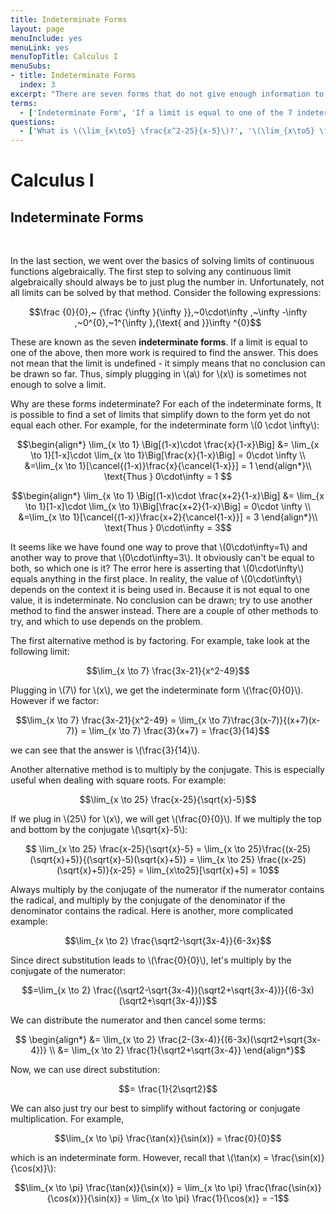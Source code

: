 ```yaml
---
title: Indeterminate Forms
layout: page
menuInclude: yes
menuLink: yes
menuTopTitle: Calculus I
menuSubs:
- title: Indeterminate Forms
  index: 3
excerpt: "There are seven forms that do not give enough information to solve a limit. These are known as the indeterminate forms and require more work to solve."
terms:
  - ['Indeterminate Form', 'If a limit is equal to one of the 7 indeterminate forms, then more work is required to solve the limit. The 7 indeterminate forms are: \(~ \frac {0}{0},~ {\frac {\infty }{\infty }},~0\cdot\infty ,~\infty -\infty ,~0^{0},~1^{\infty },~ \infty ^{0}\)']
questions:
  - ['What is \(\lim_{x\to5} \frac{x^2-25}{x-5}\)?', '\(\lim_{x\to5} \frac{(x+5)(x-5)}{(x-5)}=10\)']
---
```



<h1>Calculus I</h1>

<h2>Indeterminate Forms</h2><br>


In the last section, we went over the basics of solving limits of continuous functions algebraically. The first step to solving any continuous limit algebraically should always be to just plug the number in. Unfortunately, not all limits can be solved by that method. Consider the following expressions:

$$\frac {0}{0},~ {\frac {\infty }{\infty }},~0\cdot\infty ,~\infty -\infty ,~0^{0},~1^{\infty },{\text{ and }}\infty ^{0}$$

These are known as the seven <b>indeterminate forms</b>. If a limit is equal to one of the above, then more work is required to find the answer. This does not mean that the limit is undefined - it simply means that no conclusion can be drawn so far. Thus, simply plugging in \\(a\\) for \\(x\\) is sometimes not enough to solve a limit.

Why are these forms indeterminate? For each of the indeterminate forms, It is possible to find a set of limits that simplify down to the form yet do not equal each other. For example, for the indeterminate form \\(0 \cdot \infty\\):

$$\begin{align*}
\lim_{x \to 1} \Big[(1-x)\cdot \frac{x}{1-x}\Big] &= \lim_{x \to 1}[1-x]\cdot \lim_{x \to 1}\Big[\frac{x}{1-x}\Big] = 0\cdot \infty \\
&=\lim_{x \to 1}[\cancel{(1-x)}\frac{x}{\cancel{1-x}}] = 1
\end{align*}\\
\text{Thus } 0\cdot\infty = 1
$$

$$\begin{align*}
\lim_{x \to 1} \Big[(1-x)\cdot \frac{x+2}{1-x}\Big] &= \lim_{x \to 1}[1-x]\cdot \lim_{x \to 1}\Big[\frac{x+2}{1-x}\Big] = 0\cdot \infty \\
&=\lim_{x \to 1}[\cancel{(1-x)}\frac{x+2}{\cancel{1-x}}] = 3
\end{align*}\\
\text{Thus } 0\cdot\infty = 3$$

It seems like we have found one way to prove that \\(0\cdot\infty=1\\) and another way to prove that \\(0\cdot\infty=3\\). It obviously can't be equal to both, so which one is it? The error here is asserting that \\(0\cdot\infty\\) equals anything in the first place. In reality, the value of \\(0\cdot\infty\\) depends on the context it is being used in. Because it is not equal to one value, it is indeterminate. No conclusion can be drawn; try to use another method to find the answer instead. There are a couple of other methods to try, and which to use depends on the problem.

The first alternative method is by factoring. For example, take look at the following limit:

$$\lim_{x \to 7} \frac{3x-21}{x^2-49}$$

Plugging in \\(7\\) for \\(x\\), we get the indeterminate form \\(\frac{0}{0}\\). However if we factor:

$$\lim_{x \to 7} \frac{3x-21}{x^2-49} = \lim_{x \to 7}\frac{3(x-7)}{(x+7)(x-7)} = \lim_{x \to 7} \frac{3}{x+7} = \frac{3}{14}$$

we can see that the answer is \\(\frac{3}{14}\\).

Another alternative method is to multiply by the conjugate. This is especially useful when dealing with square roots. For example:

$$\lim_{x \to 25} \frac{x-25}{\sqrt{x}-5}$$

If we plug in \\(25\\) for \\(x\\), we will get \\(\frac{0}{0}\\). If we multiply the top and bottom by the conjugate \\(\sqrt{x}-5\\):

$$
\lim_{x \to 25} \frac{x-25}{\sqrt{x}-5} =
\lim_{x \to 25}\frac{(x-25)(\sqrt{x}+5)}{(\sqrt{x}-5)(\sqrt{x}+5)} =
\lim_{x \to 25} \frac{(x-25)(\sqrt{x}+5)}{x-25} = \lim_{x\to25}[\sqrt{x}+5] = 10$$

Always multiply by the conjugate of the numerator if the numerator contains the radical, and multiply by the conjugate of the denominator if the denominator contains the radical. Here is another, more complicated example:

$$\lim_{x \to 2} \frac{\sqrt2-\sqrt{3x-4}}{6-3x}$$

Since direct substitution leads to \\(\frac{0}{0}\\), let's multiply by the conjugate of the numerator:

$$=\lim_{x \to 2} \frac{(\sqrt2-\sqrt{3x-4})(\sqrt2+\sqrt{3x-4})}{(6-3x)(\sqrt2+\sqrt{3x-4})}$$

We can distribute the numerator and then cancel some terms:

$$
\begin{align*}
&= \lim_{x \to 2} \frac{2-(3x-4)}{(6-3x)(\sqrt2+\sqrt{3x-4})} \\
&= \lim_{x \to 2} \frac{1}{\sqrt2+\sqrt{3x-4}}
\end{align*}$$

Now, we can use direct substitution:

$$= \frac{1}{2\sqrt2}$$

We can also just try our best to simplify without factoring or conjugate multiplication. For example,

$$\lim_{x \to \pi} \frac{\tan(x)}{\sin(x)} = \frac{0}{0}$$

which is an indeterminate form. However, recall that \\(\tan(x) = \frac{\sin(x)}{\cos(x)}\\):

$$\lim_{x \to \pi} \frac{\tan(x)}{\sin(x)} = \lim_{x \to \pi} \frac{\frac{\sin(x)}{\cos(x)}}{\sin(x)} = \lim_{x \to \pi} \frac{1}{\cos(x)} = -1$$
